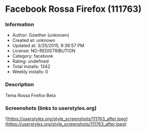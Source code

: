 # Facebook Rossa Firefox (111763)

### Information
- Author: Gowther (unknown)
- Created at: unknown
- Updated at: 3/25/2015, 9:36:57 PM
- License: NO-REDISTRIBUTION
- Category: facebook
- Rating: undefined
- Total installs: 1342
- Weekly installs: 0


### Description
Tema Rossa Firefox Beta


### Screenshots (links to userstyles.org)
![https://userstyles.org/style_screenshots/111763_after.jpeg](https://userstyles.org/style_screenshots/111763_after.jpeg)


